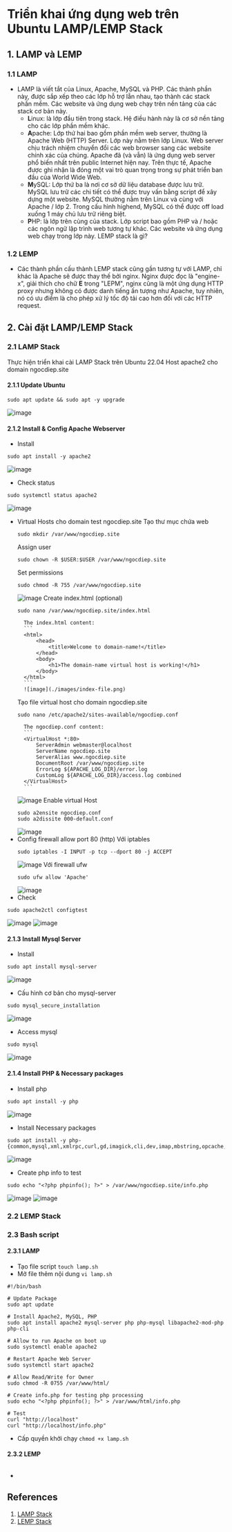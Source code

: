 # Triển khai ứng dụng web trên Ubuntu LAMP/LEMP Stack
## 1. LAMP và LEMP 
### 1.1 LAMP
- LAMP là viết tắt của Linux, Apache, MySQL và PHP. Các thành phần này, được sắp xếp theo các lớp hỗ trợ lẫn nhau, tạo thành các stack phần mềm. Các website và ứng dụng web chạy trên nền tảng của các stack cơ bản này.
    - **L**inux: là lớp đầu tiên trong stack. Hệ điều hành này là cơ sở nền tảng cho các lớp phần mềm khác.
    - **A**pache: Lớp thứ hai bao gồm phần mềm web server, thường là Apache Web (HTTP) Server. Lớp này nằm trên lớp Linux. Web server chịu trách nhiệm chuyển đổi các web browser sang các website chính xác của chúng. Apache đã (và vẫn) là ứng dụng web server phổ biến nhất trên public Internet hiện nay. Trên thực tế, Apache được ghi nhận là đóng một vai trò quan trọng trong sự phát triển ban đầu của World Wide Web.
    - **M**ySQL: Lớp thứ ba là nơi cơ sở dữ liệu database được lưu trữ. MySQL lưu trữ các chi tiết có thể được truy vấn bằng script để xây dựng một website. MySQL thường nằm trên Linux và cùng với Apache / lớp 2. Trong cấu hình highend, MySQL có thể được off load xuống 1 máy chủ lưu trữ riêng biệt.
    - **P**HP: là lớp trên cùng của stack. Lớp script bao gồm PHP và / hoặc các ngôn ngữ lập trình web tương tự khác. Các website và ứng dụng web chạy trong lớp này.
LEMP stack là gì?
### 1.2 LEMP 
- Các thành phần cấu thành LEMP stack cũng gần tương tự với LAMP, chỉ khác là Apache sẽ được thay thế bởi nginx. Nginx được đọc là "engine-x", giải thích cho chữ **E** trong "LEPM", nginx cũng là một ứng dụng HTTP proxy nhưng không có được danh tiếng ấn tượng như Apache, tuy nhiên, nó có ưu điểm là cho phép xử lý tốc độ tải cao hơn đối với các HTTP request.
## 2. Cài đặt LAMP/LEMP Stack 
### 2.1 LAMP Stack 
Thực hiện triển khai cài LAMP Stack trên Ubuntu 22.04
Host apache2 cho domain ngocdiep.site

#### 2.1.1 Update Ubuntu
```
sudo apt update && sudo apt -y upgrade
```

![image](./images/sudo-upgrade.png)
#### 2.1.2 Install & Config Apache Webserver
- Install
```
sudo apt install -y apache2
```
![image](./images/apache2-install.PNG)
- Check status 
```
sudo systemctl status apache2
```
![image](./images/status-apache2.png)
- Virtual Hosts cho domain test ngocdiep.site
	Tạo thư mục chứa web 
	```
	sudo mkdir /var/www/ngocdiep.site
	```
	Assign user 
	```
	sudo chown -R $USER:$USER /var/www/ngocdiep.site
	```
	Set permissions
	```
	sudo chmod -R 755 /var/www/ngocdiep.site
	```
	![image](./images/vir-apache.png)
	Create index.html (optional)
	```
	sudo nano /var/www/ngocdiep.site/index.html
	```
		The index.html content:
		```
		<html>
			<head>
				<title>Welcome to domain-name!</title>
			</head>
			<body>
				<h1>The domain-name virtual host is working!</h1>
			</body>
		</html>
		```
		![image](./images/index-file.png)
	Tạo file virtual host cho domain ngocdiep.site
	```
	sudo nano /etc/apache2/sites-available/ngocdiep.conf
	```
		The ngocdiep.conf content: 
		```
		<VirtualHost *:80>
			ServerAdmin webmaster@localhost
			ServerName ngocdiep.site
			ServerAlias www.ngocdiep.site
			DocumentRoot /var/www/ngocdiep.site
			ErrorLog ${APACHE_LOG_DIR}/error.log
			CustomLog ${APACHE_LOG_DIR}/access.log combined
		</VirtualHost>
		```
	![image](./images/vir-conf.png)
	Enable virtual Host
	```
	sudo a2ensite ngocdiep.conf
	sudo a2dissite 000-default.conf
	```
	![image](./images/vir-enable.png)
- Config firewall allow port 80 (http)
	Với iptables 
	```
	sudo iptables -I INPUT -p tcp --dport 80 -j ACCEPT
	```
	![image](./images/fw-allow.png)
	Với firewall ufw
	```
	sudo ufw allow 'Apache'
	```
	![image](./images/ufw-allow.png)
- Check 
```
sudo apache2ctl configtest
```
![image](./images/apache-configtest.png)
![image](./images/test-domain.png)
#### 2.1.3 Install Mysql Server
- Install 
```
sudo apt install mysql-server
```
![image](./images/mysql-install.png)
- Cấu hình cơ bản cho mysql-server
```
sudo mysql_secure_installation
```
![image](./images/mysql_secure_installation.png)
- Access mysql 
```
sudo mysql
```
![image](./images/mysql-test.png)
#### 2.1.4 Install PHP & Necessary packages
- Install php
```
sudo apt install -y php
```
![image](./images/php-install.png)
- Install Necessary packages
```
sudo apt install -y php-{common,mysql,xml,xmlrpc,curl,gd,imagick,cli,dev,imap,mbstring,opcache,soap,zip,intl}
```
![image](./images/php-ex-install.png)
- Create php info to test
```
sudo echo "<?php phpinfo(); ?>" > /var/www/ngocdiep.site/info.php
```
![image](./images/php-test-site.png)
![image](./images/php-test-domain.png)
### 2.2 LEMP Stack 


### 2.3 Bash script 
#### 2.3.1 LAMP 
- Tạo file script `touch lamp.sh`
- Mở file thêm nội dung `vi lamp.sh`
```
#!/bin/bash

# Update Package 
sudo apt update

# Install Apache2, MySQL, PHP
sudo apt install apache2 mysql-server php php-mysql libapache2-mod-php php-cli

# Allow to run Apache on boot up
sudo systemctl enable apache2

# Restart Apache Web Server
sudo systemctl start apache2

# Allow Read/Write for Owner
sudo chmod -R 0755 /var/www/html/

# Create info.php for testing php processing
sudo echo "<?php phpinfo(); ?>" > /var/www/html/info.php

# Test
curl "http://localhost"
curl "http://localhost/info.php"
```
- Cấp quyền khởi chạy `chmod +x lamp.sh`
#### 2.3.2 LEMP 
```

```

- 
## References
1. [LAMP Stack](https://aws.amazon.com/vi/what-is/lamp-stack/)
2. [LEMP Stack](https://www.geeksforgeeks.org/what-is-lemp-stack/)
